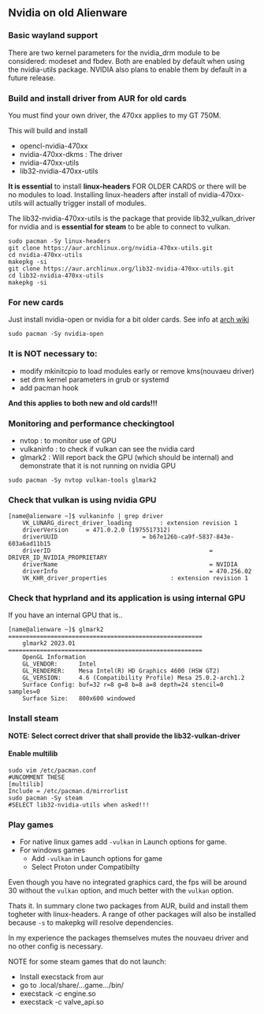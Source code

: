 ## Nvidia on old Alienware 

### Basic wayland support

There are two kernel parameters for the nvidia_drm module to be considered: modeset and fbdev. Both are enabled by default when using the nvidia-utils package. NVIDIA also plans to enable them by default in a future release.

### Build and install driver from AUR for old cards

You must find your own driver, the 470xx applies to my GT 750M.

This will build and install
- opencl-nvidia-470xx
- nvidia-470xx-dkms : The driver
- nvidia-470xx-utils
- lib32-nvidia-470xx-utils

**It is essential** to install **linux-headers** FOR OLDER CARDS or there will be no modules to load. Installing linux-headers after install of nvidia-470xx-utils will actually trigger install of modules.  

The lib32-nvidia-470xx-utils is the package that provide lib32_vulkan_driver for nvidia and is **essential for steam** to be able to connect to vulkan.

```
sudo pacman -Sy linux-headers
git clone https://aur.archlinux.org/nvidia-470xx-utils.git
cd nvidia-470xx-utils
makepkg -si
git clone https://aur.archlinux.org/lib32-nvidia-470xx-utils.git
cd lib32-nvidia-470xx-utils
makepkg -si
```

### For new cards

Just install nvidia-open or nvidia for a bit older cards.
See info at [arch wiki](https://wiki.archlinux.org/title/NVIDIA)



```
sudo pacman -Sy nvidia-open
```

### It is **NOT** necessary to:
- modify mkinitcpio to load modules early or remove kms(nouvaeu driver)
- set drm kernel parameters in grub or systemd
- add pacman hook

**And this applies to both new and old cards!!!**

### Monitoring and performance checkingtool

 - nvtop : to monitor use of GPU
 - vulkaninfo : to check if vulkan can see the nvidia card
 - glmark2 : Will report back the GPU (which should be internal) and demonstrate that it is not running on nvidia GPU
```
sudo pacman -Sy nvtop vulkan-tools glmark2
```

### Check that vulkan is using nvidia GPU

```
[name@alienware ~]$ vulkaninfo | grep driver
	VK_LUNARG_direct_driver_loading        : extension revision 1
	driverVersion     = 471.0.2.0 (1975517312)
	driverUUID                        = b67e126b-ca9f-5837-843e-603a6ad11b15
	driverID                                             = DRIVER_ID_NVIDIA_PROPRIETARY
	driverName                                           = NVIDIA
	driverInfo                                           = 470.256.02
	VK_KHR_driver_properties                  : extension revision 1
```


### Check that hyprland and its application is using internal GPU

If you have an internal GPU that is..

```
[name@alienware ~]$ glmark2
=======================================================
    glmark2 2023.01
=======================================================
    OpenGL Information
    GL_VENDOR:      Intel
    GL_RENDERER:    Mesa Intel(R) HD Graphics 4600 (HSW GT2)
    GL_VERSION:     4.6 (Compatibility Profile) Mesa 25.0.2-arch1.2
    Surface Config: buf=32 r=8 g=8 b=8 a=8 depth=24 stencil=0 samples=0
    Surface Size:   800x600 windowed
```

### Install steam

**NOTE: Select correct driver that shall provide the lib32-vulkan-driver**

#### Enable multilib
```
sudo vim /etc/pacman.conf
#UNCOMMENT THESE
[multilib]
Include = /etc/pacman.d/mirrorlist
sudo pacman -Sy steam
#SELECT lib32-nvidia-utils when asked!!!
```

### Play games

- For native linux games add `-vulkan` in Launch options for game.
- For windows games
  - Add `-vulkan` in Launch options for game
  - Select Proton under Compatibilty

Even though you have no integrated graphics card, the fps will be around 30 without the `vulkan` option, and much better with the `vulkan` option. 

Thats it. In summary clone two packages from AUR, build and install them togheter with linux-headers. A range of other packages will also be installed because `-s` to makepkg will resolve dependencies. 

In my experience the packages themselves mutes the nouvaeu driver and no other config is necessary.

NOTE for some steam games that do not launch:
- Install execstack from aur
- go to .local/share/...game.../bin/
- execstack -c engine.so
- execstack -c valve_api.so

